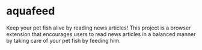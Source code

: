 # aquafeed
Keep your pet fish alive by reading news articles! This project is a browser extension that  encourages users to read news articles in a balanced manner by taking care of your pet fish by feeding him.
